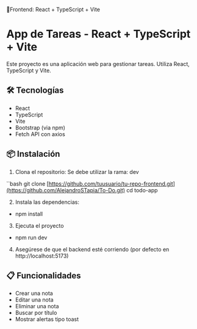 📁Frontend: React + TypeScript + Vite

# App de Tareas - React + TypeScript + Vite

Este proyecto es una aplicación web para gestionar tareas. Utiliza React, TypeScript y Vite.

## 🛠️ Tecnologías

- React
- TypeScript
- Vite
- Bootstrap (via npm)
- Fetch API con axios

## 📦 Instalación

1. Clona el repositorio:
   Se debe utilizar la rama:
    dev

``bash
git clone [https://github.com/tuusuario/tu-repo-frontend.git](https://github.com/AlejandroSTapia/To-Do.git)
cd todo-app

2. Instala las dependencias:
 - npm install

3. Ejecuta el proyecto
 - npm run dev

4. Asegúrese de que el backend esté corriendo (por defecto en http://localhost:5173)

## 📋 Funcionalidades

- Crear una nota
- Editar una nota
- Eliminar una nota
- Buscar por título
- Mostrar alertas tipo toast
